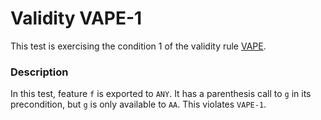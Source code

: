 # Validity VAPE-1

This test is exercising the condition 1 of the validity rule [VAPE](..).

### Description

In this test, feature `f` is exported to `ANY`. It has a parenthesis call to `g` in its precondition, but `g` is only available to `AA`. This violates `VAPE-1`.

